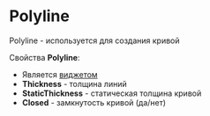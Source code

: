 # Polyline

Polyline - используется для создания кривой

Свойства **Polyline**:

* Является [виджетом](../widget.md)
* **Thickness** - толщина линий
* **StaticThickness** - статическая толщина кривой
* **Closed** - замкнутость кривой (да/нет)
